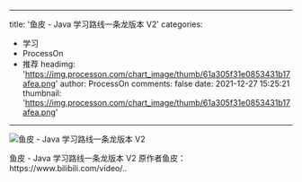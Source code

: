
---
title: '鱼皮 - Java 学习路线一条龙版本 V2'
categories: 
 - 学习
 - ProcessOn
 - 推荐
headimg: 'https://img.processon.com/chart_image/thumb/61a305f31e0853431b17afea.png'
author: ProcessOn
comments: false
date: 2021-12-27 15:25:21
thumbnail: 'https://img.processon.com/chart_image/thumb/61a305f31e0853431b17afea.png'
---

<div>   
<img class="thumb" alt="鱼皮 - Java 学习路线一条龙版本 V2" src="https://img.processon.com/chart_image/thumb/61a305f31e0853431b17afea.png" referrerpolicy="no-referrer">
<p>鱼皮 - Java 学习路线一条龙版本 V2 原作者鱼皮：https://www.bilibili.com/video/..</p>  
</div>
            